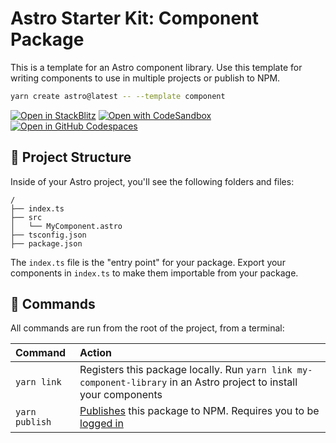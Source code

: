 # Astro Starter Kit: Component Package

This is a template for an Astro component library. Use this template for writing components to use in multiple projects or publish to NPM.

```sh
yarn create astro@latest -- --template component
```

[![Open in StackBlitz](https://developer.stackblitz.com/img/open_in_stackblitz.svg)](https://stackblitz.com/github/withastro/astro/tree/latest/examples/non-html-pages)
[![Open with CodeSandbox](https://assets.codesandbox.io/github/button-edit-lime.svg)](https://codesandbox.io/p/sandbox/github/withastro/astro/tree/latest/examples/non-html-pages)
[![Open in GitHub Codespaces](https://github.com/codespaces/badge.svg)](https://codespaces.new/withastro/astro?devcontainer_path=.devcontainer/component/devcontainer.json)

## 🚀 Project Structure

Inside of your Astro project, you'll see the following folders and files:

```text
/
├── index.ts
├── src
│   └── MyComponent.astro
├── tsconfig.json
├── package.json
```

The `index.ts` file is the "entry point" for your package. Export your components in `index.ts` to make them importable from your package.

## 🧞 Commands

All commands are run from the root of the project, from a terminal:

| Command        | Action                                                                                                                                                                                                                            |
| :------------- | :-------------------------------------------------------------------------------------------------------------------------------------------------------------------------------------------------------------------------------- |
| `yarn link`    | Registers this package locally. Run `yarn link my-component-library` in an Astro project to install your components                                                                                                               |
| `yarn publish` | [Publishes](https://docs.npmjs.com/creating-and-publishing-unscoped-public-packages#publishing-unscoped-public-packages) this package to NPM. Requires you to be [logged in](https://docs.npmjs.com/cli/v8/commands/yarn-adduser) |

